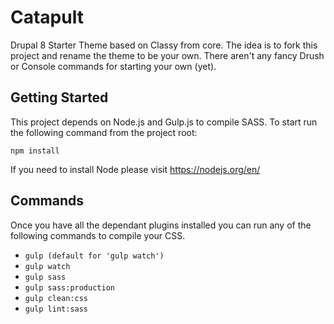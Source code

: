 # Catapult
Drupal 8 Starter Theme based on Classy from core. The idea is to fork this 
project and rename the theme to be your own. There aren't any fancy Drush or 
Console commands for starting your own (yet).

## Getting Started ##

This project depends on Node.js and Gulp.js to compile SASS. To start run the 
following command from the project root:

`npm install`

If you need to install Node please visit https://nodejs.org/en/

## Commands ##
Once you have all the dependant plugins installed you can run any of the
following commands to compile your CSS.

- `gulp (default for 'gulp watch')`
- `gulp watch`
- `gulp sass`
- `gulp sass:production`
- `gulp clean:css`
- `gulp lint:sass`
